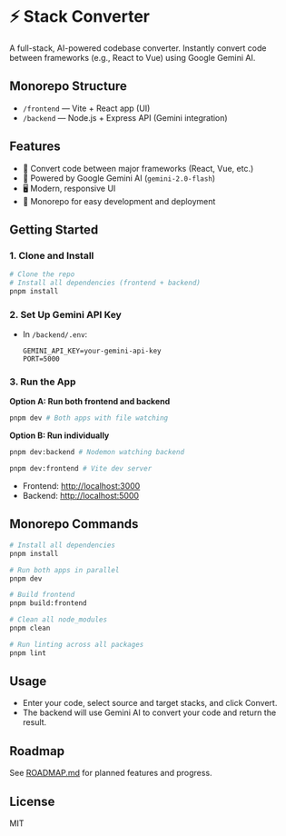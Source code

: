 # ⚡ Stack Converter

A full-stack, AI-powered codebase converter. Instantly convert code between frameworks (e.g., React to Vue) using Google Gemini AI.

## Monorepo Structure

- `/frontend` — Vite + React app (UI)
- `/backend` — Node.js + Express API (Gemini integration)

## Features
- 🔄 Convert code between major frameworks (React, Vue, etc.)
- 🧠 Powered by Google Gemini AI (`gemini-2.0-flash`)
- 🖥️ Modern, responsive UI
- 🚀 Monorepo for easy development and deployment

## Getting Started

### 1. Clone and Install
```bash
# Clone the repo
# Install all dependencies (frontend + backend)
pnpm install
```

### 2. Set Up Gemini API Key
- In `/backend/.env`:
  ```
  GEMINI_API_KEY=your-gemini-api-key
  PORT=5000
  ```

### 3. Run the App

**Option A: Run both frontend and backend**
```bash
pnpm dev # Both apps with file watching
```

**Option B: Run individually**
```bash
pnpm dev:backend # Nodemon watching backend

pnpm dev:frontend # Vite dev server
```

- Frontend: [http://localhost:3000](http://localhost:3000)
- Backend: [http://localhost:5000](http://localhost:5000)

## Monorepo Commands

```bash
# Install all dependencies
pnpm install

# Run both apps in parallel
pnpm dev

# Build frontend
pnpm build:frontend

# Clean all node_modules
pnpm clean

# Run linting across all packages
pnpm lint
```

## Usage
- Enter your code, select source and target stacks, and click Convert.
- The backend will use Gemini AI to convert your code and return the result.

## Roadmap
See [ROADMAP.md](../ROADMAP.md) for planned features and progress.

## License
MIT 